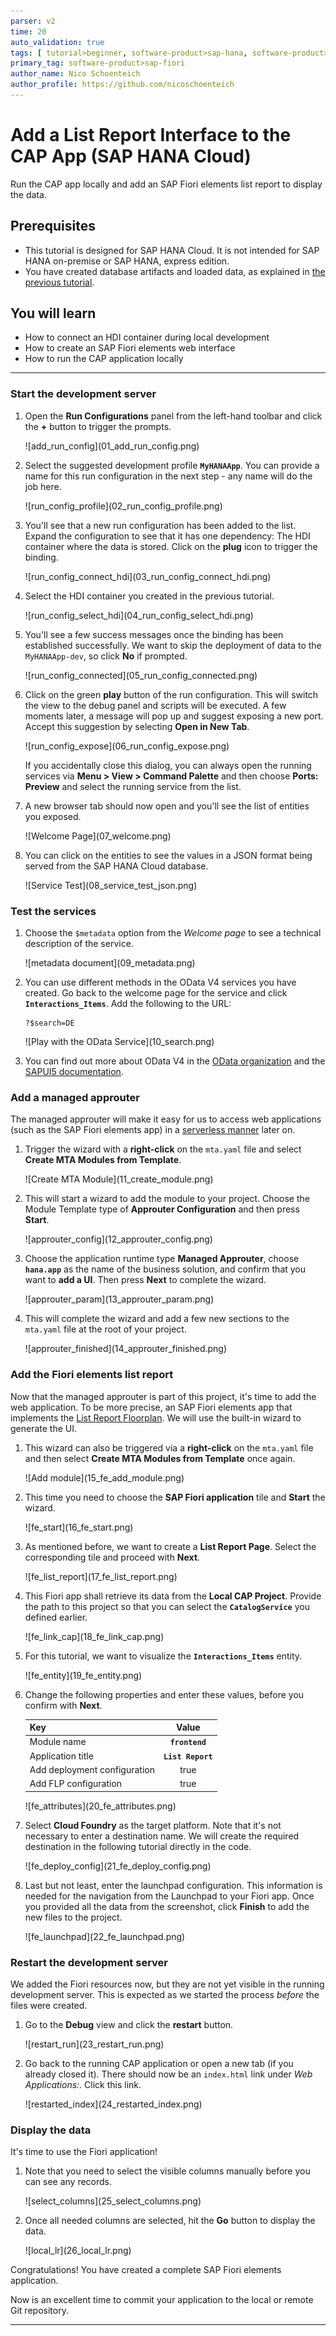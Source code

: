 ```yaml
---
parser: v2
time: 20
auto_validation: true
tags: [ tutorial>beginner, software-product>sap-hana, software-product>sap-business-application-studio, topic>user-interface,  software-product-function>sap-cloud-application-programming-model]
primary_tag: software-product>sap-fiori
author_name: Nico Schoenteich
author_profile: https://github.com/nicoschoenteich
---
```


# Add a List Report Interface to the CAP App (SAP HANA Cloud)
<!-- description --> Run the CAP app locally and add an SAP Fiori elements list report to display the data.

## Prerequisites
 - This tutorial is designed for SAP HANA Cloud. It is not intended for SAP HANA on-premise or SAP HANA, express edition.
 - You have created database artifacts and loaded data, as explained in [the previous tutorial](hana-cloud-cap-create-database-cds).


## You will learn
 - How to connect an HDI container during local development
 - How to create an SAP Fiori elements web interface
 - How to run the CAP application locally

---

### Start the development server


1. Open the **Run Configurations** panel from the left-hand toolbar and click the **+** button to trigger the prompts.

    <!-- border -->![add_run_config](01_add_run_config.png)

2. Select the suggested development profile **`MyHANAApp`**. You can provide a name for this run configuration in the next step - any name will do the job here.

    <!-- border -->![run_config_profile](02_run_config_profile.png)

3. You'll see that a new run configuration has been added to the list. Expand the configuration to see that it has one dependency: The HDI container where the data is stored. Click on the **plug** icon to trigger the binding.

    <!-- border -->![run_config_connect_hdi](03_run_config_connect_hdi.png)

4. Select the HDI container you created in the previous tutorial.

    <!-- border -->![run_config_select_hdi](04_run_config_select_hdi.png)

5. You'll see a few success messages once the binding has been established successfully. We want to skip the deployment of data to the `MyHANAApp-dev`, so click **No** if prompted.

    <!-- border -->![run_config_connected](05_run_config_connected.png)

6. Click on the green **play** button of the run configuration. This will switch the view to the debug panel and scripts will be executed. A few moments later, a message will pop up and suggest exposing a new port. Accept this suggestion by selecting **Open in New Tab**.

    <!-- border -->![run_config_expose](06_run_config_expose.png)

    If you accidentally close this dialog, you can always open the running services via **Menu > View > Command Palette** and then choose **Ports: Preview** and select the running service from the list.

7. A new browser tab should now open and you'll see the list of entities you exposed.

    <!-- border -->![Welcome Page](07_welcome.png)

8. You can click on the entities to see the values in a JSON format being served from the SAP HANA Cloud database.    

    <!-- border -->![Service Test](08_service_test_json.png)                 


### Test the services


1. Choose the `$metadata` option from the *Welcome page* to see a technical description of the service.

    <!-- border -->![metadata document](09_metadata.png)

2. You can use different methods in the OData V4 services you have created. Go back to the welcome page for the service and click **`Interactions_Items`**. Add the following to the URL:

    ```URL
    ?$search=DE
    ```

    <!-- border -->![Play with the OData Service](10_search.png)

3. You can find out more about OData V4 in the [OData organization](https://www.odata.org/documentation/) and the [SAPUI5 documentation](https://sapui5.hana.ondemand.com/#/topic/5de13cf4dd1f4a3480f7e2eaaee3f5b8).


### Add a managed approuter


The managed approuter will make it easy for us to access web applications (such as the SAP Fiori elements app) in a [serverless manner](https://blogs.sap.com/2020/10/02/serverless-sap-fiori-apps-in-sap-cloud-platform/) later on.

1. Trigger the wizard with a **right-click** on the `mta.yaml` file and select **Create MTA Modules from Template**.

    <!-- border -->![Create MTA Module](11_create_module.png)

2. This will start a wizard to add the module to your project. Choose the Module Template type of **Approuter Configuration** and then press **Start**.

    <!-- border -->![approuter_config](12_approuter_config.png)

3. Choose the application runtime type **Managed Approuter**, choose **`hana.app`** as the name of the business solution, and confirm that you want to **add a UI**. Then press **Next** to complete the wizard.

    <!-- border -->![approuter_param](13_approuter_param.png)        

4. This will complete the wizard and add a few new sections to the `mta.yaml` file at the root of your project.

    <!-- border -->![approuter_finished](14_approuter_finished.png)


### Add the Fiori elements list report


Now that the managed approuter is part of this project, it's time to add the web application. To be more precise, an SAP Fiori elements app that implements the [List Report Floorplan](https://experience.sap.com/fiori-design-web/list-report-floorplan-sap-fiori-element/). We will use the built-in wizard to generate the UI.

1. This wizard can also be triggered via a **right-click** on the `mta.yaml` file and then select **Create MTA Modules from Template** once again.

    <!-- border -->![Add module](15_fe_add_module.png)

2. This time you need to choose the **SAP Fiori application** tile and **Start** the wizard.

    <!-- border -->![fe_start](16_fe_start.png)

3. As mentioned before, we want to create a **List Report Page**. Select the corresponding tile and proceed with **Next**.    

    <!-- border -->![fe_list_report](17_fe_list_report.png)

4. This Fiori app shall retrieve its data from the **Local CAP Project**. Provide the path to this project so that you can select the **`CatalogService`** you defined earlier.

    <!-- border -->![fe_link_cap](18_fe_link_cap.png)    

5. For this tutorial, we want to visualize the **`Interactions_Items`** entity.

    <!-- border -->![fe_entity](19_fe_entity.png)

6. Change the following properties and enter these values, before you confirm with **Next**.

    | **Key**       | **Value**           
    | ------------- |:-------------:|
    | Module name      | **`frontend`**
    | Application title      | **`List Report`**     
    | Add deployment configuration | true      |
    | Add FLP configuration | true      |

    <!-- border -->![fe_attributes](20_fe_attributes.png)

7. Select **Cloud Foundry** as the target platform. Note that it's not necessary to enter a destination name. We will create the required destination in the following tutorial directly in the code.

    <!-- border -->![fe_deploy_config](21_fe_deploy_config.png)

8. Last but not least, enter the launchpad configuration. This information is needed for the navigation from the Launchpad to your Fiori app. Once you provided all the data from the screenshot, click **Finish** to add the new files to the project.

    <!-- border -->![fe_launchpad](22_fe_launchpad.png)


### Restart the development server


We added the Fiori resources now, but they are not yet visible in the running development server. This is expected as we started the process *before* the files were created.

1. Go to the **Debug** view and click the **restart** button.

    <!-- border -->![restart_run](23_restart_run.png)


2. Go back to the running CAP application or open a new tab (if you already closed it). There should now be an `index.html` link under *Web Applications:*. Click this link.

    <!-- border -->![restarted_index](24_restarted_index.png)

### Display the data


It's time to use the Fiori application!

1. Note that you need to select the visible columns manually before you can see any records.

    <!-- border -->![select_columns](25_select_columns.png)


2. Once all needed columns are selected, hit the **Go** button to display the data.

    <!-- border -->![local_lr](26_local_lr.png)


Congratulations! You have created a complete SAP Fiori elements application.

Now is an excellent time to commit your application to the local or remote Git repository.


---
